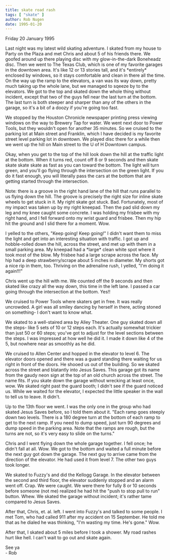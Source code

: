 ```yaml
---
title: skate road rash
tags: [ "skate" ]
author: Rob Nugen
date: 1995-01-20
---
```


<p class=date>Friday 20 January 1995<p>

<p>Last night was my latest wild skating adventure.  I skated from my
house to Party on the Plaza and met Chris and about 5 of his friends
there.  We goofed around up there playing disc with my
glow-in-the-dark Boneheadz disc.  Then we went to The Texas Club,
which is one of my favorite garages in the downtown area.  It's like
12 or 13 stories tall, and it's *entirely* enclosed by windows, so it
stays comfortable and clean in there all the time.  On the way up the
ramp to the elevators, a van was its way down, pretty much taking up
the whole lane, but we managed to sqeeze by to the elevators.  We got
to the top and skated down the whole thing without incident, except
that two of the guys fell near the last turn at the bottom.  The last
turn is both steeper and sharper than any of the others in the garage,
so it's a bit of a doozy if you're going too fast.</p>

<p>We stopped by the Houston Chronicle newspaper printing press
viewing windows on the way to Brewery Tap for water.  We went next
door to Power Tools, but they wouldn't open for another 35 minutes.
So we cruised to the parking lot at Main street and Franklin, which I
have decided is my favorite street level parking lot in downtown.  We
played disc there for a while then we went up the hill on Main street
to the U of H Downtown campus.</p>

<p>Okay, when you get to the top of the hill look down the hill at the
traffic light at the bottom.  When it turns red, count off 8 or 9
seconds and then skate skate skate skate as fast as you can toward the
bottom.  The light will turn green, and you'll go flying through the
intersection on the green light.  If you do it fast enough, you will
literally pass the cars at the bottom that are getting started through
the intersection.</p>

<p>Note: there is a groove in the right hand lane of the hill that
runs parallel to us flying down the hill.  The groove is precisely the
right size for inline skate wheels to get stuck in it.  My right skate
got stuck.  Bad.  Fortunately, most of my impact was taken up by my
right kneepad.  Then the pad slid down my leg and my knee caught some
concrete.  I was holding my frisbee with my right hand, and I fell
forward onto my wrist guard and frisbee.  Then my hip hit the ground
and I slid there for a moment.  Wow.</p>

<p>I yelled to the others, "Keep going!  Keep going!"  I didn't want
them to miss the light and get into an interesting situation with
traffic.  I got up and hobble-rolled down the hill, across the street,
and met up with them in a small parking area.  My kneepad had a
*large* clean white spot where it took most of the blow.  My frisbee
had a large scrape across the face.  My hip had a deep
strawberry/scrape about 5 inches in diameter.  My shorts got a nice
rip in them, too.  Thriving on the adrenaline rush, I yelled, "I'm
doing it again!!!"</p>

<p>Chris went up the hill with me.  We counted off the 9 seconds and
then skated like crazy all the way down, this time in the left lane.
I passed a car going through the intersection at the bottom.
Yes!!</p>

<p>We cruised to Power Tools where skaters get in free.  It was really
uncrowded.  A girl was all smiley dancing by herself in there, acting
stoned on something- I don't want to know what.</p>

<p>We skated to a well-staired area by Alley Theater.  One guy skated
down all the steps- like 5 sets of 10 or 12 steps each.  It's actually
somewhat trickier than just 50 or 60 steps; you've got to adjust for
the level sections between the steps.  I was impressed at how well he
did it.  I made it down like 4 of the 5, but nowhere near as smoothly
as he did.</p>

<p>We cruised to Allen Center and hopped in the elevator to level 6.
The elevator doors opened and there was a guard standing there waiting
for us right in front of the doors.  He shooed us out of the building.
So we skated across the street and blatantly into Jesus Saves.  This
garage got its name from the gaudy neon sign at the top of an old
church across the street.  The name fits.  If you skate down the
garage without wrecking at least once, wow.  We skated right past the
guard booth; I didn't see if the guard noticed us.  While we waited
for the elevator, I expected the little speaker in the wall to tell us
to leave.  It didn't.</p>

<p>Up to the 13th floor we went.  I was the only one in the group who
had skated Jesus Saves before, so I told them about it.  "Each ramp
goes steeply down two levels.  There is a 180 degree turn at the
bottom of each ramp to get to the next ramp.  If you need to dump
speed, just turn 90 degrees and dump speed in the parking area.  Note
that the ramps are rough, but the turns are not, so it's very easy to
slide on the turns."</p>

<p>Chris and I went flying down the whole garage together.  I fell
once; he didn't fall at all.  Wow.  We got to the bottom and waited a
full minute before the next guy got down the garage.  The next guy to
arrive came from the direction of the elevator.  He had used it from
level 7.  The other two guys took longer.</p>

<p>We skated to Fuzzy's and did the Kellogg Garage.  In the elevator
between the second and third floor, the elevator suddenly stopped and
an alarm went off.  Crap.  We were caught.  We were there for fully 8
or 10 seconds before someone (not me) realized he had hit the "push to
stop pull to run" button.  Whew.  We skated the garage without
incident; it's rather tame compared to Jesus Saves.</p>

<p>After that, Chris, et. al. left.  I went into Fuzzy's and talked to
some people.  I met Tom, who had called 911 after my accident on 15
September.  He told me that as he dialed he was thinking, "I'm wasting
my time.  He's gone."  Wow.</p>

<p>After that, I skated about 5 miles before I took a shower.  My road 
rashes hurt like hell.    I can't wait to go out and skate again.</p>

<p>See ya
<br> - Rob</p>
